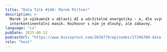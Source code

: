 ```yaml
---
title: "Data Talk #140: Marek Miltner"
description: >-
  Marek je výzkumník v oblasti AI a udržitelné energetiky - a, dle svých slov,
  interkontinentální maník. Rozhovor s ním je dlouhý, ale zábavný.
language: "cs"
pubDate: 2025-06-12
podcastUrl: "https://www.buzzsprout.com/2034779/episodes/17296708-data-talk-140-marek-miltner"
role: "host"
---
```


